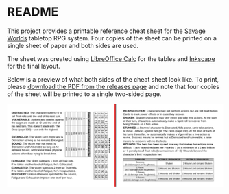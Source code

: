 # README

This project provides a printable reference cheat sheet for the [Savage Worlds](https://www.peginc.com/product-category/savage-worlds/) tabletop RPG system. Four copies of the sheet can be printed on a single sheet of paper and both sides are used.

The sheet was created using [LibreOffice Calc](https://www.libreoffice.org/discover/calc/) for the tables and [Inkscape](https://inkscape.org/) for the final layout.

Below is a preview of what both sides of the cheat sheet look like. To print, please [download the PDF from the releases page](https://github.com/jeffrimko/SavageWorldsCheatSheet/releases) and note that four copies of the sheet will be printed to a single two-sided page.

![Preview](./preview-both_sides.png)
